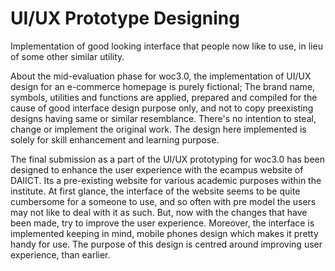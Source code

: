 # UI/UX Prototype Designing 

Implementation of good looking interface that people now like to use, in lieu of some other similar utility. 

About the mid-evaluation phase for woc3.0, the implementation of UI/UX design for an e-commerce homepage is purely fictional; The brand name, symbols, utilities and functions are applied, prepared and compiled for the cause of good interface design purpose only, and not to copy preexisting designs having same or similar resemblance. There's no intention to steal, change or implement the original work. The design here implemented is solely for skill enhancement and learning purpose.

The final submission as a part of the UI/UX prototyping for woc3.0 has been designed to enhance the user experience with the ecampus website of DAIICT. Its a pre-existing website for various academic purposes within the institute. At first glance, the interface of the website seems to be quite cumbersome for a someone to use, and so often with pre model the users may not like to deal with it as such. But, now with the changes that have been made, try to improve the user experience. Moreover, the interface is implemented keeping in mind, mobile phones design which makes it pretty handy for use. The purpose of this design is centred around improving user experience, than earlier.

